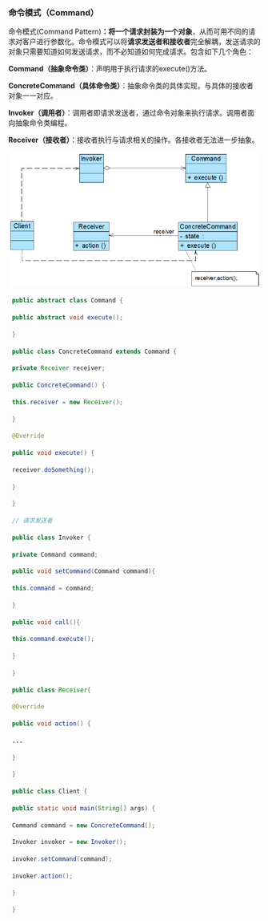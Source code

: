 ### 命令模式（Command）

命令模式(Command Pattern)**：将一个请求封装为一个对象**，从而可用不同的请求对客户进行参数化。命令模式可以将**请求发送者和接收者**完全解耦，发送请求的对象只需要知道如何发送请求，而不必知道如何完成请求。包含如下几个角色：

**Command（抽象命令类）**：声明用于执行请求的execute()方法。

**ConcreteCommand（具体命令类）**：抽象命令类的具体实现，与具体的接收者对象一一对应。

**Invoker（调用者）**：调用者即请求发送者，通过命令对象来执行请求。调用者面向抽象命令类编程。

**Receiver（接收者）**：接收者执行与请求相关的操作。各接收者无法进一步抽象。

![](assets/image29.jpeg)

```java
 public abstract class Command {

 public abstract void execute();

 }

 public class ConcreteCommand extends Command { 

 private Receiver receiver; 

 public ConcreteCommand() { 

 this.receiver = new Receiver();

 }

 @Override 

 public void execute() {

 receiver.doSomething();

 }

 }

 // 请求发送者

 public class Invoker { 

 private Command command; 

 public void setCommand(Command command){ 

 this.command = command;

 }

 public void call(){

 this.command.execute();

 }

 }

 public class Receiver{ 

 @Override 

 public void action() { 

 ...

 }

 }

 public class Client {

 public static void main(String[] args) { 

 Command command = new ConcreteCommand(); 

 Invoker invoker = new Invoker(); 

 invoker.setCommand(command); 

 invoker.action();

 }

 }
```
